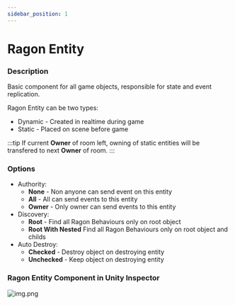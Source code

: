 ```yaml
---
sidebar_position: 1
---
```


# Ragon Entity
### Description 
Basic component for all game objects, responsible for state and event replication.

Ragon Entity can be two types:
* Dynamic - Created in realtime during game
* Static - Placed on scene before game

:::tip
If current **Owner** of room left, owning of static entities will be transfered to next **Owner** of room.
:::

### Options
- Authority:
    * **None** - Non anyone can send event on this entity
    * **All** - All can send events to this entity
    * **Owner** - Only owner can send events to this entity
- Discovery:
    * **Root** - Find all Ragon Behaviours only on root object
    * **Root With Nested** Find all Ragon Behaviours only on root object and childs 
- Auto Destroy:
    * **Checked** - Destroy object on destroying entity
    * **Unchecked** - Keep object on destroying entity

### Ragon Entity Component in Unity Inspector 
![img.png](/images/ragon-entity-overview.png)
